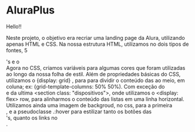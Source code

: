# AluraPlus

Hello!!

Neste projeto, o objetivo era recriar uma landing page da Alura, utilizando apenas HTML e CSS.
Na nossa estrutura HTML, utilizamos no <head> dois tipos de fontes, 5 <section>'s e o <footer>
Agora no CSS, criamos variáveis para algumas cores que foram utilizadas ao longo da nossa folha de estil. Além de propriedades básicas do CSS, utilizamos o {display: grid} , para para dividir o conteúdo das <sections> ao meio, em coluna; ex: {grid-template-columns: 50% 50%). Com exceção do <footer> e da ultima <section class: "dispositivos">, onde utilizamos o <display: flex> row, para alinharmos o conteúdo das listas em uma linha horizontal. 
  Utilizamos ainda uma imagem de backgroud, no css, para a primeira <section>, e a pseudoclasse .:hover para estilizar tanto os botôes das <section>'s, quanto os links no <footer>.
  
